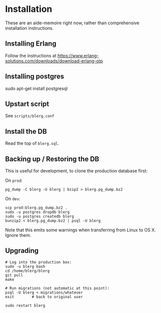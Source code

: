 # Installation

These are an aide-memoire right now, rather than comprehensive installation
instructions.

## Installing Erlang

Follow the instructions at
https://www.erlang-solutions.com/downloads/download-erlang-otp

## Installing postgres

sudo apt-get install postgresql

## Upstart script

See `scripts/blerg.conf`

## Install the DB

Read the top of `blerg.sql`.

## Backing up / Restoring the DB

This is useful for development, to clone the production database first:

On `prod`:

    pg_dump -C blerg -U blerg | bzip2 > blerg.pg_dump.bz2

On `dev`:

    scp prod:blerg.pg_dump.bz2 .
    sudo -u postgres dropdb blerg
    sudo -u postgres createdb blerg
    bunzip2 < blerg.pg_dump.bz2 | psql -U blerg

Note that this emits some warnings when transferring from Linux to OS X. Ignore them.

## Upgrading

    # Log into the production box:
    sudo -u blerg bash
    cd /home/blerg/blerg
    git pull
    make
    
    # Run migrations (not automatic at this point):
    psql -U blerg < migrations/whatever
    exit        # back to original user

    sudo restart blerg

